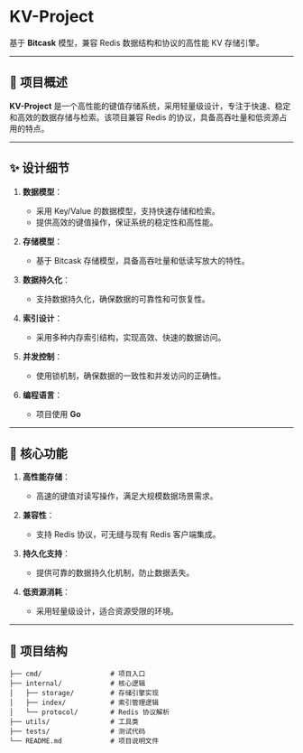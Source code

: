 # KV-Project

基于 **Bitcask** 模型，兼容 Redis 数据结构和协议的高性能 KV 存储引擎。

---

## 📌 项目概述

**KV-Project** 是一个高性能的键值存储系统，采用轻量级设计，专注于快速、稳定和高效的数据存储与检索。该项目兼容 Redis 的协议，具备高吞吐量和低资源占用的特点。

---

## ✨ 设计细节

1. **数据模型**：
   - 采用 Key/Value 的数据模型，支持快速存储和检索。
   - 提供高效的键值操作，保证系统的稳定性和高性能。

2. **存储模型**：
   - 基于 Bitcask 存储模型，具备高吞吐量和低读写放大的特性。

3. **数据持久化**：
   - 支持数据持久化，确保数据的可靠性和可恢复性。

4. **索引设计**：
   - 采用多种内存索引结构，实现高效、快速的数据访问。

5. **并发控制**：
   - 使用锁机制，确保数据的一致性和并发访问的正确性。

6. **编程语言**：
   - 项目使用 **Go** 

---

## 🚀 核心功能

1. **高性能存储**：
   - 高速的键值对读写操作，满足大规模数据场景需求。

2. **兼容性**：
   - 支持 Redis 协议，可无缝与现有 Redis 客户端集成。

3. **持久化支持**：
   - 提供可靠的数据持久化机制，防止数据丢失。

4. **低资源消耗**：
   - 采用轻量级设计，适合资源受限的环境。

---

## 📂 项目结构

```plaintext
├── cmd/                 # 项目入口
├── internal/            # 核心逻辑
│   ├── storage/         # 存储引擎实现
│   ├── index/           # 索引管理逻辑
│   └── protocol/        # Redis 协议解析
├── utils/               # 工具类
├── tests/               # 测试代码
└── README.md            # 项目说明文件

